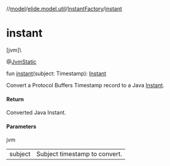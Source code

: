 //[model](../../../index.md)/[elide.model.util](../index.md)/[InstantFactory](index.md)/[instant](instant.md)

# instant

[jvm]\

@[JvmStatic](https://kotlinlang.org/api/latest/jvm/stdlib/kotlin.jvm/-jvm-static/index.html)

fun [instant](instant.md)(subject: Timestamp): [Instant](https://docs.oracle.com/javase/8/docs/api/java/time/Instant.html)

Convert a Protocol Buffers Timestamp record to a Java [Instant](https://docs.oracle.com/javase/8/docs/api/java/time/Instant.html).

#### Return

Converted Java Instant.

#### Parameters

jvm

| | |
|---|---|
| subject | Subject timestamp to convert. |
